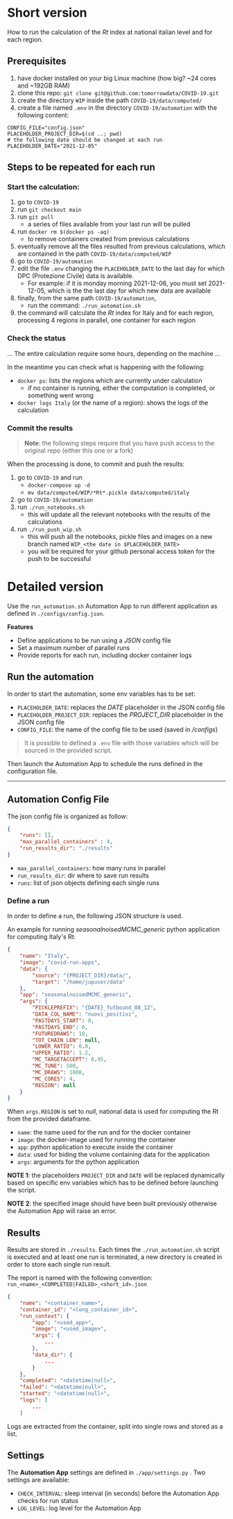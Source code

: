# Short version

How to run the calculation of the $Rt$ index at national italian level and for each region.

## Prerequisites

1. have docker installed on your big Linux machine (how big? ~24 cores and ~192GB RAM)
2. clone this repo: `git clone git@github.com:tomorrowdata/COVID-19.git`
3. create the directory `WIP` inside the path `COVID-19/data/computed/`
4. create a file named `.env` in the directory `COVID-19/automation` with the following content:
```
CONFIG_FILE="config.json"
PLACEHOLDER_PROJECT_DIR=$(cd ..; pwd)
# the following date should be changed at each run
PLACEHOLDER_DATE="2021-12-05"
```

## Steps to be repeated for each run

### Start the calculation:
1. go to `COVID-19`
2. run `git checkout main`
3. run `git pull` 
    - a series of files available from your last run will be pulled
3. run `docker rm $(docker ps -aq)` 
    - to remove containers created from previous calculations
4. eventually remove all the files resulted from previous calculations, which are contained in the path `COVID-19/data/computed/WIP`
5. go to `COVID-19/automation`
6. edit the file `.env` changing the `PLACEHOLDER_DATE` to the last day for which DPC (Protezione Civile) data is available.
    - For example: if it is monday morning 2021-12-06, you must set 2021-12-05, which is the the last day for which new data are available
7. finally, from the same path `COVID-19/automation`, 
    - run the command: `./run_automation.sh`
8. the command will calculate the $Rt$ index for Italy and for each region, processing 4 regions in parallel, one container for each region

### Check the status

... The entire calculation require some hours, depending on the machine ... 

In the meantime you can check what is happening with the following:
- `docker ps`: lists the regions which are currently under calculation
    - if no container is running, either the computation is completed, or something went wrong
- `docker logs Italy` (or the name of a region): shows the logs of the calculation

### Commit the results

> **Note**: the following steps require that you have push access to the original repo (either this one or a fork)

When the processing is done, to commit and push the results:
1. go to `COVID-19` and run 
   - `docker-compose up -d`
   - `mv data/computed/WIP/*Rt*.pickle data/computed/italy`
2. go to `COVID-19/automation`
3. run `./run_notebooks.sh`
    - this will update all the relevant notebooks with the results of the calculations
4. run `./run_push_wip.sh`
    - this will push all the notebooks, pickle files and images on a new branch named `WIP_<the date in $PLACEHOLDER_DATE>`
    - you will be required for your github personal access token for the push to be successful




# Detailed version
Use the `run_automation.sh`  Automation App to run different application as defined in `./configs/config.json`.

**Features**
- Define applications to be run using a *JSON* config file
- Set a maximum number of parallel runs
- Provide reports for each run, including docker container logs


##  Run the automation
In order to start the automation, some env variables has to be set:
- `PLACEHOLDER_DATE`: replaces the *DATE* placeholder in the JSON config file
- `PLACEHOLDER_PROJECT_DIR`: replaces the *PROJECT_DIR* placeholder in the JSON config file
- `CONFIG_FILE`: the name of the config file to be used (saved in */configs*)


> It is possible to defined a `.env` file with those variables which will be sourced in the provided script.


Then launch the Automation App to schedule the runs defined in the configuration file.

<hr>

## Automation Config File
The json config file is organized as follow:

```json
{
    "runs": [],
    "max_parallel_containers" : 4,
    "run_results_dir": "./results"
}
```
- `max_parallel_containers`: how many runs in parallel
- `run_results_dir`: dir where to save run results
- `runs`: list of json objects defining each single runs

### Define a run
In order to define a run, the following JSON structure is used.

An example for running *seasonalnoisedMCMC_generic* python application for computing Italy's Rt:

```json
{
    "name": "Italy",
    "image": "covid-run-apps",
    "data": {
        "source": "{PROJECT_DIR}/data/",
        "target": "/home/jupuser/data"
    },
    "app": "seasonalnoisedMCMC_generic",
    "args": {
        "PICKLEPREFIX": "{DATE}_futbound_08_12",
        "DATA_COL_NAME": "nuovi_positivi",
        "PASTDAYS_START": 0,
        "PASTDAYS_END": 0,
        "FUTUREDRAWS": 10,
        "TOT_CHAIN_LEN": null,
        "LOWER_RATIO": 0.8,
        "UPPER_RATIO": 1.2,
        "MC_TARGETACCEPT": 0.95,
        "MC_TUNE": 500,
        "MC_DRAWS": 1000,
        "MC_CORES": 4,
        "REGION": null
    }
}
```
When `args.REGION` is set to *null*, national data is used for computing the Rt from the provided dataframe.

- `name`: the name used for the run and for the docker container
- `image`: the docker-image used for running the container
- `app`: python application to execute inside the container
- `data`: used for biding the volume containing data for the application
- `args`: arguments for the python application

**NOTE 1**: the placeholders `PROJECT_DIR` and `DATE` will be replaced dynamically based on specific env variables which has to be defined before launching the script.

**NOTE 2**: the specified image should have been built previously otherwise the Automation App will raise an error.


## Results
Results are stored in `./results`.
Each times the `./run_automation.sh` script is executed and at least one run is terminated, a new directory is created in order to store each single run result.

The report is named with the following convention:
`run_<name>_<COMPLETED|FAILED>_<short_id>.json`


```json
{
    "name": "<container_name>",
    "container_id": "<long_container_id>",
    "run_context": {
        "app": "<used_app>",
        "image": "<used_image>",
        "args": {
            ...
        },
        "data_dir": {
            ...
        }
    },
    "completed": "<datetime|null>",
    "failed": "<datetime|null>",
    "started": "<datetime|null>",
    "logs": [
        ...
    ]
```
Logs are extracted from the container, split into single rows and stored as a list.


## Settings
The **Automation App** settings are defined in `./app/settings.py` .
Two settings are available:

- `CHECK_INTERVAL`: sleep interval (in seconds) before the Automation App checks for run status
- `LOG_LEVEL`: log level for the Automation App